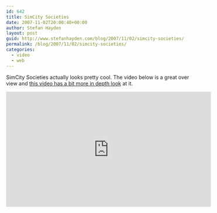 ```yaml
---
id: 642
title: SimCity Societies
date: 2007-11-02T20:00:40+00:00
author: Stefan Hayden
layout: post
guid: http://www.stefanhayden.com/blog/2007/11/02/simcity-societies/
permalink: /blog/2007/11/02/simcity-societies/
categories:
  - video
  - web
---
```

SimCity Societies actually looks pretty cool. The video below is a great over view and <a href="http://www.youtube.com/watch?v=0lvss1PqrGU">this video has a bit more in depth look</a> at it.
<iframe width="560" height="315" src="http://www.youtube.com/v/jqfhU65WuvM&rel=1&border=0" title="YouTube video player" frameborder="0" allow="accelerometer; autoplay; clipboard-write; encrypted-media; gyroscope; picture-in-picture" allowfullscreen></iframe>